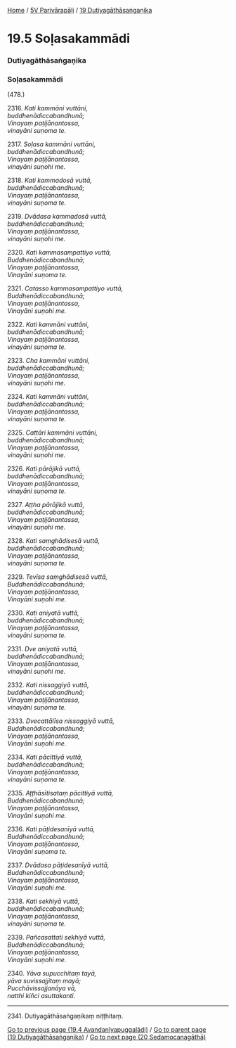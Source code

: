 
[Home](/) / [5V Parivārapāḷi](../../5V.md) / [19 Dutiyagāthāsaṅgaṇika](../19.md)

# 19.5 Soḷasakammādi

### Dutiyagāthāsaṅgaṇika

### Soḷasakammādi

(478.)

2316\. _Kati kammāni vuttāni,_  
_buddhenādiccabandhunā;_  
_Vinayaṃ paṭijānantassa,_  
_vinayāni suṇoma te._  


2317\. _Soḷasa kammāni vuttāni,_  
_buddhenādiccabandhunā;_  
_Vinayaṃ paṭijānantassa,_  
_vinayāni suṇohi me._  


2318\. _Kati kammadosā vuttā,_  
_buddhenādiccabandhunā;_  
_Vinayaṃ paṭijānantassa,_  
_vinayāni suṇoma te._  


2319\. _Dvādasa kammadosā vuttā,_  
_buddhenādiccabandhunā;_  
_Vinayaṃ paṭijānantassa,_  
_vinayāni suṇohi me._  


2320\. _Kati kammasampattiyo vuttā,_  
_Buddhenādiccabandhunā;_  
_Vinayaṃ paṭijānantassa,_  
_Vinayāni suṇoma te._  


2321\. _Catasso kammasampattiyo vuttā,_  
_Buddhenādiccabandhunā;_  
_Vinayaṃ paṭijānantassa,_  
_Vinayāni suṇohi me._  


2322\. _Kati kammāni vuttāni,_  
_buddhenādiccabandhunā;_  
_Vinayaṃ paṭijānantassa,_  
_vinayāni suṇoma te._  


2323\. _Cha kammāni vuttāni,_  
_buddhenādiccabandhunā;_  
_Vinayaṃ paṭijānantassa,_  
_vinayāni suṇohi me._  


2324\. _Kati kammāni vuttāni,_  
_buddhenādiccabandhunā;_  
_Vinayaṃ paṭijānantassa,_  
_vinayāni suṇoma te._  


2325\. _Cattāri kammāni vuttāni,_  
_buddhenādiccabandhunā;_  
_Vinayaṃ paṭijānantassa,_  
_vinayāni suṇohi me._  


2326\. _Kati pārājikā vuttā,_  
_buddhenādiccabandhunā;_  
_Vinayaṃ paṭijānantassa,_  
_vinayāni suṇoma te._  


2327\. _Aṭṭha pārājikā vuttā,_  
_buddhenādiccabandhunā;_  
_Vinayaṃ paṭijānantassa,_  
_vinayāni suṇohi me._  


2328\. _Kati saṃghādisesā vuttā,_  
_buddhenādiccabandhunā;_  
_Vinayaṃ paṭijānantassa,_  
_vinayāni suṇoma te._  


2329\. _Tevīsa saṃghādisesā vuttā,_  
_Buddhenādiccabandhunā;_  
_Vinayaṃ paṭijānantassa,_  
_Vinayāni suṇohi me._  


2330\. _Kati aniyatā vuttā,_  
_buddhenādiccabandhunā;_  
_Vinayaṃ paṭijānantassa,_  
_vinayāni suṇoma te._  


2331\. _Dve aniyatā vuttā,_  
_buddhenādiccabandhunā;_  
_Vinayaṃ paṭijānantassa,_  
_vinayāni suṇohi me._  


2332\. _Kati nissaggiyā vuttā,_  
_buddhenādiccabandhunā;_  
_Vinayaṃ paṭijānantassa,_  
_vinayāni suṇoma te._  


2333\. _Dvecattālīsa nissaggiyā vuttā,_  
_Buddhenādiccabandhunā;_  
_Vinayaṃ paṭijānantassa,_  
_Vinayāni suṇohi me._  


2334\. _Kati pācittiyā vuttā,_  
_buddhenādiccabandhunā;_  
_Vinayaṃ paṭijānantassa,_  
_vinayāni suṇoma te._  


2335\. _Aṭṭhāsītisataṃ pācittiyā vuttā,_  
_Buddhenādiccabandhunā;_  
_Vinayaṃ paṭijānantassa,_  
_Vinayāni suṇohi me._  


2336\. _Kati pāṭidesanīyā vuttā,_  
_Buddhenādiccabandhunā;_  
_Vinayaṃ paṭijānantassa,_  
_Vinayāni suṇoma te._  


2337\. _Dvādasa pāṭidesanīyā vuttā,_  
_Buddhenādiccabandhunā;_  
_Vinayaṃ paṭijānantassa,_  
_Vinayāni suṇohi me._  


2338\. _Kati sekhiyā vuttā,_  
_buddhenādiccabandhunā;_  
_Vinayaṃ paṭijānantassa,_  
_vinayāni suṇoma te._  


2339\. _Pañcasattati sekhiyā vuttā,_  
_Buddhenādiccabandhunā;_  
_Vinayaṃ paṭijānantassa,_  
_Vinayāni suṇohi me._  


2340\. _Yāva supucchitaṃ tayā,_  
_yāva suvissajjitaṃ mayā;_  
_Pucchāvissajjanāya vā,_  
_natthi kiñci asuttakanti._  


---

2341\. Dutiyagāthāsaṅgaṇikaṃ niṭṭhitaṃ.



[Go to previous page (19.4 Avandanīyapuggalādi)](19.4.md) / [Go to parent page (19 Dutiyagāthāsaṅgaṇika)](../19.md) / [Go to next page (20 Sedamocanagāthā)](../20.md)


